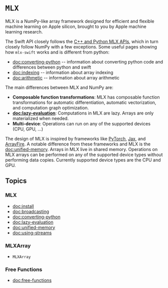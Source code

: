 #  ``MLX``

MLX is a NumPy-like array framework designed for efficient and flexible machine
learning on Apple silicon, brought to you by Apple machine learning research.

The Swift API closely follows the 
[C++ and Python MLX APIs](https://ml-explore.github.io/mlx/build/html/index.html), which in turn closely follow
NumPy with a few exceptions.  Some useful pages showing how `mlx-swift` works and is different
from python:

- <doc:converting-python> -- information about converting python code and differences between python and swift
- <doc:indexing> -- information about array indexing
- <doc:arithmetic> -- information about array arithmetic

The main differences between MLX and NumPy are:

 - **Composable function transformations**: MLX has composable function
   transformations for automatic differentiation, automatic vectorization,
   and computation graph optimization.
 - **<doc:lazy-evaluation>**: Computations in MLX are lazy. Arrays are only
   materialized when needed.
 - **Multi-device**: Operations can run on any of the supported devices (CPU,
   GPU, ...)

The design of MLX is inspired by frameworks like 
[PyTorch](https://pytorch.org/), [Jax](https://github.com/google/jax), and
[ArrayFire](https://arrayfire.org/). A notable difference from these
frameworks and MLX is the <doc:unified-memory>. Arrays in MLX live in shared
memory. Operations on MLX arrays can be performed on any of the supported
device types without performing data copies. Currently supported device types
are the CPU and GPU.

## Topics

### MLX

- <doc:install>
- <doc:broadcasting>
- <doc:converting-python>
- <doc:lazy-evaluation>
- <doc:unified-memory>
- <doc:using-streams>

### MLXArray

- ``MLXArray``

### Free Functions

- <doc:free-functions>
